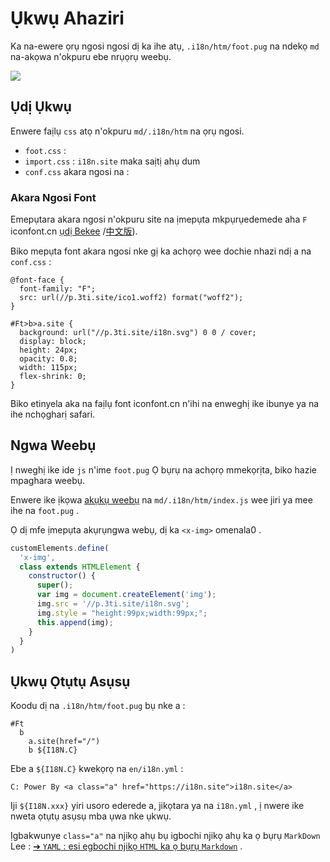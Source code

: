 # Ụkwụ Ahaziri

Ka na-ewere ọrụ ngosi ngosi dị ka ihe atụ, `.i18n/htm/foot.pug` na ndekọ `md` na-akọwa n'okpuru ebe nrụọrụ weebụ.

![](https://p.3ti.site/1721286077.avif)

## Ụdị Ụkwụ

Enwere faịlụ `css` atọ n'okpuru `md/.i18n/htm` na ọrụ ngosi.

* `foot.css` :
* `import.css` : `i18n.site` maka saịtị ahụ dum
* `conf.css` akara ngosi na :

### Akara Ngosi Font

Emepụtara akara ngosi n'okpuru site na ịmepụta mkpụrụedemede aha `F` iconfont.cn [ụdị Bekee](https://www.iconfont.cn/?lang=en-us) /[中文版](https://www.iconfont.cn/?lang=zh)).

Biko mepụta font akara ngosi nke gị ka achọrọ wee dochie nhazi ndị a na `conf.css` :

```
@font-face {
  font-family: "F";
  src: url(//p.3ti.site/ico1.woff2) format("woff2");
}

#Ft>b>a.site {
  background: url("//p.3ti.site/i18n.svg") 0 0 / cover;
  display: block;
  height: 24px;
  opacity: 0.8;
  width: 115px;
  flex-shrink: 0;
}
```

Biko etinyela aka na faịlụ font iconfont.cn n'ihi na enweghị ike ibunye ya na ihe nchọgharị safari.

## Ngwa Weebụ

Ị nweghị ike ide `js` n'ime `foot.pug` Ọ bụrụ na achọrọ mmekọrịta, biko hazie mpaghara weebụ.

Enwere ike ịkọwa [akụkụ weebụ](https://www.freecodecamp.org/news/build-your-first-web-component/) na `md/.i18n/htm/index.js` wee jiri ya mee ihe na `foot.pug` .

Ọ dị mfe ịmepụta akụrụngwa webụ, dị ka `<x-img>` omenala0 .

```js
customElements.define(
  'x-img',
  class extends HTMLElement {
    constructor() {
      super();
      var img = document.createElement('img');
      img.src = '//p.3ti.site/i18n.svg';
      img.style = "height:99px;width:99px;";
      this.append(img);
    }
  }
)
```

## Ụkwụ Ọtụtụ Asụsụ

Koodu dị na `.i18n/htm/foot.pug` bụ nke a :

```
#Ft
  b
    a.site(href="/")
    b ${I18N.C}
```

Ebe a `${I18N.C}` kwekọrọ na `en/i18n.yml` :

```
C: Power By <a class="a" href="https://i18n.site">i18n.site</a>
```

Iji `${I18N.xxx}` yiri usoro ederede a, jikọtara ya na `i18n.yml` , ị nwere ike nweta ọtụtụ asụsụ mba ụwa nke ụkwụ.

Ịgbakwunye `class="a"` na njikọ ahụ bụ igbochi njikọ ahụ ka ọ bụrụ `MarkDown` Lee :
 [➔ `YAML` : esi egbochi njikọ `HTML` ka ọ bụrụ `Markdown`](/i18/qa#H2) .